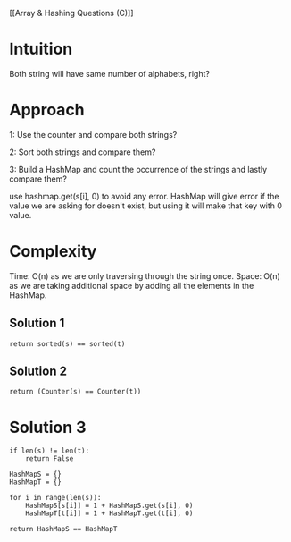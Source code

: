 [[Array & Hashing Questions (C)]]

# **Intuition**
Both string will have same number of alphabets, right?

# **Approach**
1: Use the counter and compare both strings?

2: Sort both strings and compare them?

3: Build a HashMap and count the occurrence of the strings and lastly compare them?

use hashmap.get(s[i], 0) to avoid any error.
HashMap will give error if the value we are asking for doesn't exist, but using it will make that key with 0 value.

# **Complexity**

Time: O(n) as we are only traversing through the string once.
Space: O(n) as we are taking additional space by adding all the elements in the HashMap.

## Solution 1 # 
	return sorted(s) == sorted(t) 

## Solution 2 # 
	return (Counter(s) == Counter(t)) 

# Solution 3 
	if len(s) != len(t): 
		return False 
		
	HashMapS = {} 
	HashMapT = {} 
	
	for i in range(len(s)): 
		HashMapS[s[i]] = 1 + HashMapS.get(s[i], 0) 
		HashMapT[t[i]] = 1 + HashMapT.get(t[i], 0) 
		
	return HashMapS == HashMapT